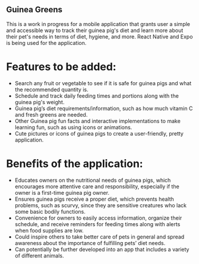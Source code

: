 ## Guinea Greens

This is a work in progress for a mobile application that grants user a simple and accessible way to track their guinea pig's diet and learn more about their pet's needs in terms of diet, hygiene, and more. 
React Native and Expo is being used for the application. 

# Features to be added: 
-	Search any fruit or vegetable to see if it is safe for guinea pigs and what the recommended quantity is.
-	Schedule and track daily feeding times and portions along with the guinea pig's weight.
-	Guinea pig’s diet requirements/information, such as how much vitamin C and fresh greens are needed.
-	Other Guinea pig fun facts and interactive implementations to make learning fun, such as using icons or animations.
-	Cute pictures or icons of guinea pigs to create a user-friendly, pretty application.

# Benefits of the application:
-	Educates owners on the nutritional needs of guinea pigs, which encourages more attentive care and responsibility, especially if the owner is a first-time guinea pig owner.
-	Ensures guinea pigs receive a proper diet, which prevents health problems, such as scurvy, since they are sensitive creatures who lack some basic bodily functions.
-	Convenience for owners to easily access information, organize their schedule, and receive reminders for feeding times along with alerts when food supplies are low.
-	Could inspire others to take better care of pets in general and spread awareness about the importance of fulfilling pets’ diet needs.
-	Can potentially be further developed into an app that includes a variety of different animals.

